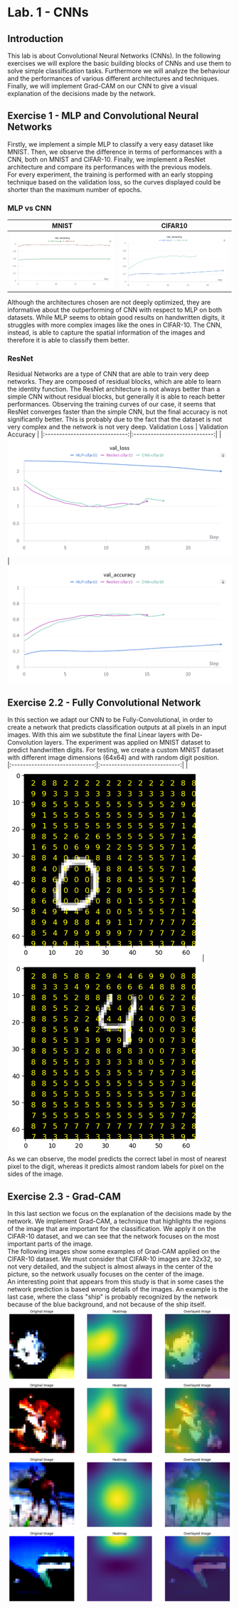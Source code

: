 # Lab. 1 - CNNs
## Introduction
This lab is about Convolutional Neural Networks (CNNs). In the following exercises we will explore the basic building blocks of CNNs and use them to solve simple classification tasks. Furthermore we will analyze the behaviour and the performances of various different architectures and techniques. Finally, we will implement Grad-CAM on our CNN to give a visual explanation of the decisions made by the network.

## Exercise 1 - MLP and Convolutional Neural Networks
Firstly, we implement a simple MLP to classify a very easy dataset like MNIST. 
Then, we observe the difference in terms of performances with a CNN, both on MNIST and CIFAR-10.
Finally, we implement a ResNet architecture and compare its performances with the previous models.  
For every experiment, the training is performed with an early stopping technique based on the validation loss, so the curves displayed could be shorter than the maximum number of epochs.

### MLP vs CNN
 MNIST |   CIFAR10 |
|:-----------------------------:|:----------------------------:|
|![](images/curves_mnist.png)  |  ![](images/curves_cifar_no_resnet.png)  

Although the architectures chosen are not deeply optimized, they are informative about the outperforming of CNN with respect to MLP on both datasets. While MLP seems to obtain good results on handwritten digits, it struggles with more complex images like the ones in CIFAR-10. The CNN, instead, is able to capture the spatial information of the images and therefore it is able to classify them better.  

### ResNet
Residual Networks are a type of CNN that are able to train very deep networks. They are composed of residual blocks, which are able to learn the identity function.
The ResNet architecture is not always better than a simple CNN without residual blocks, but generally it is able to reach better performances. Observing the training curves of our case, it seems that ResNet converges faster than the simple CNN, but the final accuracy is not significantly better. This is probably due to the fact that the dataset is not very complex and the network is not very deep.
 Validation Loss |   Validation Accuracy |
|:-----------------------------:|:----------------------------:|
|![](images/loss_cifar.png)  |  ![](images/acc_cifar.png)  

## Exercise 2.2 - Fully Convolutional Network
In this section we adapt our CNN to be Fully-Convolutional, in order to create a network that predicts classification outputs at all pixels in an input images. With this aim we substitute the final Linear layers with De-Convolution layers. The experiment was applied on MNIST dataset to predict handwritten digits. For testing, we create a custom MNIST dataset with different image dimensions (64x64) and with random digit position.  
|:-----------------------------:|:----------------------------:|
|![](images/fcn_results.png)  |  ![](images/fcn_results2.png)  
As we can observe, the model predicts the correct label in most of nearest pixel to the digit, whereas it predicts almost random labels for pixel on the sides of the image.

## Exercise 2.3 - Grad-CAM
In this last section we focus on the explanation of the decisions made by the network. We implement Grad-CAM, a technique that highlights the regions of the image that are important for the classification. We apply it on the CIFAR-10 dataset, and we can see that the network focuses on the most important parts of the image.  
The following images show some examples of Grad-CAM applied on the CIFAR-10 dataset. We must consider that CIFAR-10 images are 32x32, so not very detailed, and the subject is almost always in the center of the picture, so the network usually focuses on the center of the image.  
An interesting point that appears from this study is that in some cases the network prediction is based wrong details of the images. An example is the last case, where the class "ship" is probably recognized by the network because of the blue background, and not because of the ship itself.
![](images/gradcam1.png)
![](images/gradcam5.png)
![](images/gradcam6.png)
![](images/gradcam4.png)

